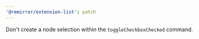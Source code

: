 ```yaml
---
'@remirror/extension-list': patch
---
```


Don't create a node selection within the `toggleCheckboxChecked` command.

